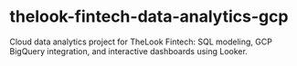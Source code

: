 # thelook-fintech-data-analytics-gcp
Cloud data analytics project for TheLook Fintech: SQL modeling, GCP BigQuery integration, and interactive dashboards using Looker.
